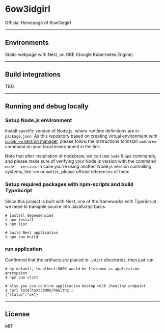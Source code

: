 # 6ow3idgirl
Official Homepage of 6ow3idgirl

***

## Environments
Static webpage with Nest, on GKE (Google Kubernetes Engine)

***

## Build integrations
TBD

***

## Running and debug locally

### Setup Node.js environment

Install specific version of Node.js, where runtime definitions are in `package.json`.
As this repository based on creating virtual environment with [`nodebrew` version manager](https://github.com/hokaccha/nodebrew), please follow the instructions to install `nodebrew` command on your local environment in the link.

Note that after installation of nodebrew, we can use `node` & `npm` commands, and please make sure of verifying your Node.js version with the command `node --version`.
In case you're using another Node.js version controlling systems, like `nvm` or `nodist`, please official references of them

### Setup required packages with npm-scripts and build TypeScript

Since this project is built with Nest, one of the frameworks with TypeScript, we need to transpile source into JavaScript basis.

```shell
# install dependencies
$ npm install
$ npm list

# build Nest application
$ npm run build
```

### run application
Confirmed that the artifacts are placed in `./dist` directories, then just run:

```shell
# by default, localhost:8080 would be listened as application entrypoint
$ npm run start

# also you can confirm application bootup with /healthz endpoint
$ curl localhost:8080/healthz ;
{"status":"ok"}
```

***

## License

MIT
